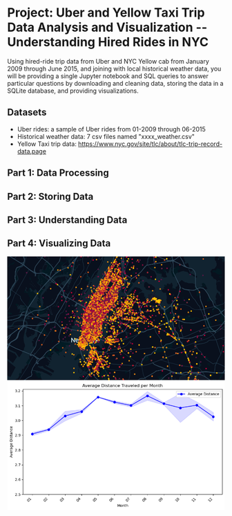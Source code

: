 # Project: Uber and Yellow Taxi Trip Data Analysis and Visualization -- Understanding Hired Rides in NYC

Using hired-ride trip data from Uber and NYC Yellow cab from January 2009 through June 2015, and joining with local historical weather data, you will be providing a single Jupyter notebook and SQL queries to answer particular questions by downloading and cleaning data, storing the data in a SQLite database, and providing visualizations.

## Datasets

* Uber rides: a sample of Uber rides from 01-2009 through 06-2015
* Historical weather data: 7 csv files named "xxxx_weather.csv"
* Yellow Taxi trip data: https://www.nyc.gov/site/tlc/about/tlc-trip-record-data.page

## Part 1: Data Processing

## Part 2: Storing Data

## Part 3: Understanding Data

## Part 4: Visualizing Data

<img src="visualization\heatmap.png">
<img src="visualization\average_distance.png">
